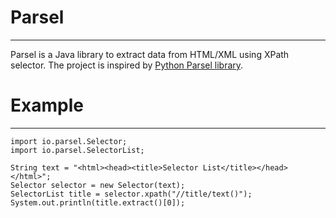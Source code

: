 # Parsel
--------
Parsel is a Java library to extract data from HTML/XML using XPath selector. The project is inspired by [Python Parsel library](https://github.com/scrapy/parsel/).

# Example
---------
    import io.parsel.Selector;
    import io.parsel.SelectorList;

    String text = "<html><head><title>Selector List</title></head></html>";
    Selector selector = new Selector(text);
    SelectorList title = selector.xpath("//title/text()");
    System.out.println(title.extract()[0]);
